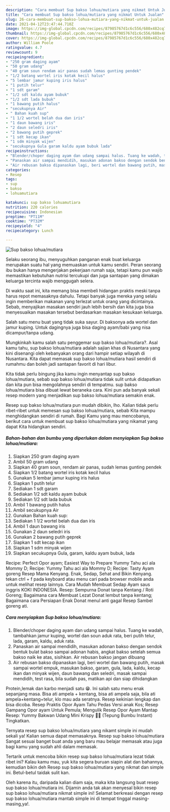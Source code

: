 ```yaml
---
description: "Cara membuat Sup bakso lohua/mutiara yang nikmat Untuk Jualan"
title: "Cara membuat Sup bakso lohua/mutiara yang nikmat Untuk Jualan"
slug: 26-cara-membuat-sup-bakso-lohua-mutiara-yang-nikmat-untuk-jualan
date: 2021-04-12T23:47:44.710Z
image: https://img-global.cpcdn.com/recipes/87985767d1c6c556/680x482cq70/sup-bakso-lohuamutiara-foto-resep-utama.jpg
thumbnail: https://img-global.cpcdn.com/recipes/87985767d1c6c556/680x482cq70/sup-bakso-lohuamutiara-foto-resep-utama.jpg
cover: https://img-global.cpcdn.com/recipes/87985767d1c6c556/680x482cq70/sup-bakso-lohuamutiara-foto-resep-utama.jpg
author: William Poole
ratingvalue: 4.7
reviewcount: 9
recipeingredient:
- "250 gram daging ayam"
- "50 gram udang"
- "40 gram soun rendam air panas sudah lemas gunting pendek"
- "1/2 batang wortel iris kotak kecil halus"
- "5 lembar jamur kuping iris halus"
- "1 putih telur"
- "1 sdt garam"
- "1/2 sdt kaldu ayam bubuk"
- "1/2 sdt lada bubuk"
- "1 bawang putih halus"
- "secukupnya Air"
- " Bahan kuah sup"
- "1 1/2 wortel belah dua dan iris"
- "1 daun bawang iris"
- "2 daun seledri iris"
- "2 bawang putih geprek"
- "1 sdt kecap ikan"
- "1 sdm minyak wijen"
- "secukupnya Gula garam kaldu ayam bubuk lada"
recipeinstructions:
- "Blender/choper daging ayam dan udang sampai halus. Tuang ke wadah, tambahkan jamur kuping, wortel dan soun aduk rata, beri putih telur, lada, garam, kaldu, aduk rata."
- "Panaskan air sampai mendidih, masukan adonan bakso dengan sendok bentuk bulat bakso sampai adonan habis, angkat bakso setelah semua bakso naik ke atas, sisihkan. Air rebusan bakso jangan dibuang"
- "Air rebusan bakso dipanaskan lagi, beri wortel dan bawang putih, masak sampai wortel empuk, masukan bakso, garam, gula, lada, kaldu, kecap ikan dan minyak wijen, daun bawang dan seledri, masak sampai mendidih, test rasa, bila sudah pas, matikan api dan siap dihidangkan"
categories:
- Resep
tags:
- sup
- bakso
- lohuamutiara

katakunci: sup bakso lohuamutiara 
nutrition: 220 calories
recipecuisine: Indonesian
preptime: "PT11M"
cooktime: "PT32M"
recipeyield: "4"
recipecategory: Lunch

---
```



![Sup bakso lohua/mutiara](https://img-global.cpcdn.com/recipes/87985767d1c6c556/680x482cq70/sup-bakso-lohuamutiara-foto-resep-utama.jpg)

Selaku seorang ibu, menyuguhkan panganan enak buat keluarga merupakan suatu hal yang memuaskan untuk kamu sendiri. Peran seorang ibu bukan hanya mengerjakan pekerjaan rumah saja, tetapi kamu pun wajib memastikan kebutuhan nutrisi tercukupi dan juga santapan yang dimakan keluarga tercinta wajib menggugah selera.

Di waktu  saat ini, kita memang bisa membeli hidangan praktis meski tanpa harus repot memasaknya dahulu. Tetapi banyak juga mereka yang selalu ingin memberikan makanan yang terlezat untuk orang yang dicintainya. Sebab, menyajikan masakan sendiri jauh lebih bersih dan kita juga bisa menyesuaikan masakan tersebut berdasarkan masakan kesukaan keluarga. 

Salah satu menu buat yang tidak suka sayur. Di baksonya ada wortel dan jamur kuping. Untuk dagingnya juga bisa daging ayam/babi yang nisa dicampur/tanpa udang.

Mungkinkah kamu salah satu penggemar sup bakso lohua/mutiara?. Asal kamu tahu, sup bakso lohua/mutiara adalah sajian khas di Nusantara yang kini disenangi oleh kebanyakan orang dari hampir setiap wilayah di Nusantara. Kita dapat memasak sup bakso lohua/mutiara hasil sendiri di rumahmu dan boleh jadi santapan favorit di hari libur.

Kita tidak perlu bingung jika kamu ingin menyantap sup bakso lohua/mutiara, sebab sup bakso lohua/mutiara tidak sulit untuk didapatkan dan kita pun bisa mengolahnya sendiri di tempatmu. sup bakso lohua/mutiara bisa dibuat lewat beraneka cara. Kini pun ada banyak sekali resep modern yang menjadikan sup bakso lohua/mutiara semakin enak.

Resep sup bakso lohua/mutiara pun mudah dibikin, lho. Kalian tidak perlu ribet-ribet untuk memesan sup bakso lohua/mutiara, sebab Kita mampu menghidangkan sendiri di rumah. Bagi Kamu yang mau mencobanya, berikut cara untuk membuat sup bakso lohua/mutiara yang nikamat yang dapat Kita hidangkan sendiri.

<!--inarticleads1-->

##### Bahan-bahan dan bumbu yang diperlukan dalam menyiapkan Sup bakso lohua/mutiara:

1. Siapkan 250 gram daging ayam
1. Ambil 50 gram udang
1. Siapkan 40 gram soun, rendam air panas, sudah lemas gunting pendek
1. Siapkan 1/2 batang wortel iris kotak kecil halus
1. Gunakan 5 lembar jamur kuping iris halus
1. Siapkan 1 putih telur
1. Sediakan 1 sdt garam
1. Sediakan 1/2 sdt kaldu ayam bubuk
1. Sediakan 1/2 sdt lada bubuk
1. Ambil 1 bawang putih halus
1. Ambil secukupnya Air
1. Gunakan  Bahan kuah sup:
1. Sediakan 1 1/2 wortel belah dua dan iris
1. Ambil 1 daun bawang iris
1. Gunakan 2 daun seledri iris
1. Gunakan 2 bawang putih geprek
1. Siapkan 1 sdt kecap ikan
1. Siapkan 1 sdm minyak wijen
1. Siapkan secukupnya Gula, garam, kaldu ayam bubuk, lada


Recipe: Perfect Opor ayam; Easiest Way to Prepare Yummy Tahu aci ala Mommy D; Recipe: Yummy Tahu aci ala Mommy D; Recipe: Tasty Ayam goreng Resep Mama Kenyang. Enak, Sedap, Sehat and Bikin Kenyang. tekan ctrl + f pada keyboard atau menu cari pada browser mobile anda untuk melihat resep lainnya. Cara Mudah Membuat Sedap Ayam saus inggris KOKI INDONESIA. Resep: Sempurna Donat tanpa Kentang / Roti Goreng; Bagaimana cara Membuat Lezat Donat lembut tanpa kentang; Bagaimana cara Persiapan Enak Donat menul anti gagal Resep Sambel goreng ati. 

<!--inarticleads2-->

##### Cara menyiapkan Sup bakso lohua/mutiara:

1. Blender/choper daging ayam dan udang sampai halus. Tuang ke wadah, tambahkan jamur kuping, wortel dan soun aduk rata, beri putih telur, lada, garam, kaldu, aduk rata.
1. Panaskan air sampai mendidih, masukan adonan bakso dengan sendok bentuk bulat bakso sampai adonan habis, angkat bakso setelah semua bakso naik ke atas, sisihkan. Air rebusan bakso jangan dibuang
1. Air rebusan bakso dipanaskan lagi, beri wortel dan bawang putih, masak sampai wortel empuk, masukan bakso, garam, gula, lada, kaldu, kecap ikan dan minyak wijen, daun bawang dan seledri, masak sampai mendidih, test rasa, bila sudah pas, matikan api dan siap dihidangkan


Protein,lemak dan karbo menjadi satu 😁. Ini salah satu menu enak sepanjang masa. Bisa ati ampela + kentang, bisa ati ampela saja, bila ati ampela+kentang+telur, klo mau ada seratnya. Resep kekinian lengkap dan bisa dicoba. Resep Praktis Opor Ayam Tahu Pedas Versi anak Kos; Resep Gampang Opor ayam Untuk Pemula; Mengulik Resep Opor Ayam Mantap Resep: Yummy Bakwan Udang Mini Krispy 🥕🦐 (Tepung Bumbu Instant) Tingkatkan. 

Ternyata resep sup bakso lohua/mutiara yang nikamt simple ini mudah sekali ya! Kalian semua dapat memasaknya. Resep sup bakso lohua/mutiara Sangat sesuai banget buat anda yang baru mau belajar memasak atau juga bagi kamu yang sudah ahli dalam memasak.

Tertarik untuk mencoba bikin resep sup bakso lohua/mutiara lezat tidak ribet ini? Kalau kamu mau, yuk kita segera buruan siapin alat dan bahannya, kemudian bikin deh Resep sup bakso lohua/mutiara yang nikmat dan simple ini. Betul-betul taidak sulit kan. 

Oleh karena itu, daripada kalian diam saja, maka kita langsung buat resep sup bakso lohua/mutiara ini. Dijamin anda tak akan menyesal bikin resep sup bakso lohua/mutiara nikmat simple ini! Selamat berkreasi dengan resep sup bakso lohua/mutiara mantab simple ini di tempat tinggal masing-masing,ya!.

